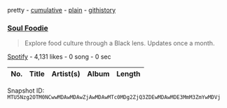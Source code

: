 pretty - [cumulative](/playlists/cumulative/37i9dQZF1DXbDiwzsFdvXP.md) - [plain](/playlists/plain/37i9dQZF1DXbDiwzsFdvXP) - [githistory](https://github.githistory.xyz/mackorone/spotify-playlist-archive/blob/main/playlists/plain/37i9dQZF1DXbDiwzsFdvXP)

### [Soul Foodie](https://open.spotify.com/playlist/37i9dQZF1DXbDiwzsFdvXP)

> Explore food culture through a Black lens\. Updates once a month.

[Spotify](https://open.spotify.com/user/spotify) - 4,131 likes - 0 song - 0 sec

| No. | Title | Artist(s) | Album | Length |
|---|---|---|---|---|

Snapshot ID: `MTU5Nzg2OTM0NCwwMDAwMDAwZjAwMDAwMTc0MDg2ZjQ3ZDEwMDAwMDE3MmM3ZmYwMDVj`
